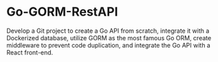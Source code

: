 # Go-GORM-RestAPI
Develop a Git project to create a Go API from scratch, integrate it with a Dockerized database, utilize GORM as the most famous Go ORM, create middleware to prevent code duplication, and integrate the Go API with a React front-end.
